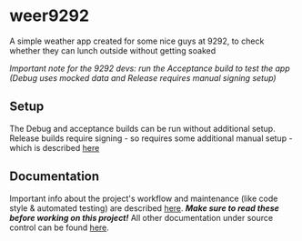 # weer9292
A simple weather app created for some nice guys at 9292, to check whether they can lunch outside without getting soaked

*Important note for the 9292 devs: run the Acceptance build to test the app (Debug uses mocked data and Release requires manual signing setup)*



## Setup
The Debug and acceptance builds can be run without additional setup.
Release builds require signing - so requires some additional manual setup - which is described [here](./docs/Signing.md)



## Documentation
Important info about the project's workflow and maintenance (like code style & automated testing) are described
[here](./docs/Workflow_And_Maintenance.md). ***Make sure to read these before working on this project!***
All other documentation under source control can be found [here](./docs).
